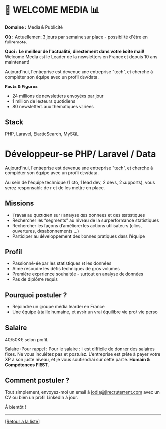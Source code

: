 # 📰 WELCOME MEDIA 📊

**Domaine :** Media & Publicité

**Où :** Actuellement 3 jours par semaine sur place - possibilité d'être en fullremote.

**Quoi :** **Le meilleur de l'actualité, directement dans votre boîte mail!**
Welcome Media est le Leader de la newsletters en France et depuis 10 ans maintenant! 

Aujourd'hui, l'entreprise est devenue une entreprise "tech", et cherche à compléter son équipe avec un profil dev/data.


**Facts & Figures**

* 24 millions de newsletters envoyées par jour 
* 1 million de lecteurs quotidiens
* 80 newsletters aux thématiques variées

## Stack
PHP, Laravel, ElasticSearch, MySQL


# Développeur-se PHP/ Laravel / Data 

Aujourd'hui, l'entreprise est devenue une entreprise "tech", et cherche à compléter son équipe avec un profil dev/data.

Au sein de l'équipe technique (1 cto, 1 lead dev, 2 devs, 2 supports), vous serez responsable de r et de les mettre en place.

## Missions

* Travail au quotidien sur l’analyse des données et des statistiques
* Rechercher les “segments” au niveau de la surperformance statistiques
* Rechercher les façons d’améliorer les actions utilisateurs (clics, ouvertures, désabonnements ...)
* Participer au développement des bonnes pratiques dans l’équipe


## Profil

* Passionné-ée par les statistiques et les données
* Aime résoudre les défis techniques de gros volumes
* Première expérience souhaitée - surtout en analyse de données
* Pas de diplôme requis

## Pourquoi postuler ?

* Rejoindre un groupe média learder en France 
* Une équipe à taille humaine, et avoir un vrai équilibre vie pro/ vie perso 

## Salaire

40/50K€ selon profil. 

Salaire :Pour rappel : Pour le salaire : il est difficile de donner des salaires fixes. Ne vous inquiétez pas et postulez. L'entreprise est prête à payer votre XP à son juste niveau, et je vous soutiendrai sur cette partie. **Humain & Compétences FIRST.**


## Comment postuler ?

Tout simplement, envoyez-moi un email à jodia@jlrecrutement.com avec un CV ou bien un profil LinkedIn à jour. 

À bientôt !

----
<a href="https://github.com/jlondiche/job-board-php/blob/master/README.md">[Retour a la liste]</a>